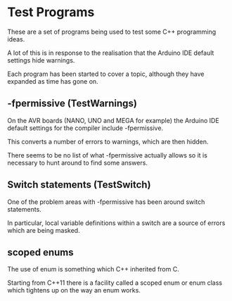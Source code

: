 # Test Programs

These are a set of programs being used to test some C++ programming ideas.

A lot of this is in response to the realisation that the Arduino IDE default settings hide warnings.

Each program has been started to cover a topic, although they have expanded as time has gone on.

## -fpermissive (TestWarnings)

On the AVR boards (NANO, UNO and MEGA for example) the Arduino IDE default settings for the compiler include -fpermissive.

This converts a number of errors to warnings, which are then hidden.

There seems to be no list of what -fpermissive actually allows so it is necessary to hunt around to find some answers.

## Switch statements (TestSwitch)

One of the problem areas with -fpermissive has been around switch statements.

In particular, local variable definitions within a switch are a source of errors which are being masked.

## scoped enums

The use of enum is something which C++ inherited from C.

Starting from C++11 there is a facility called a scoped enum or enum class which tightens up on the way an enum works.

